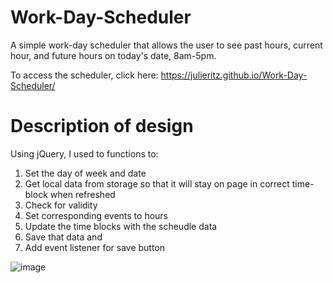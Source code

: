 # Work-Day-Scheduler

A simple work-day scheduler that allows the user to see past hours, current hour, and future hours on today's date, 8am-5pm.

To access the scheduler, click here: https://julieritz.github.io/Work-Day-Scheduler/

# Description of design

Using jQuery, I used to functions to:

1. Set the day of week and date
2. Get local data from storage so that it will stay on page in correct time-block when refreshed
3. Check for validity
4. Set corresponding events to hours
5. Update the time blocks with the scheudle data
6. Save that data and
7. Add event listener for save button

![image](https://user-images.githubusercontent.com/60047114/78463626-ea378a80-7693-11ea-9014-11f5b7058f6b.png)
